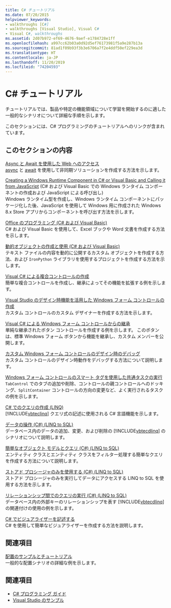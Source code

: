 ```yaml
---
title: C# チュートリアル
ms.date: 07/20/2015
helpviewer_keywords:
- walkthroughs [C#]
- walkthroughs [Visual Studio], Visual C#
- Visual C#, walkthroughs
ms.assetid: 2d07b972-ef69-4676-9aef-e1784728e1ff
ms.openlocfilehash: a997cc62b03a0d92d5ef76173981f5a9e287b13a
ms.sourcegitcommit: 81ad1f09b93f3b3e6706a7f2e4ddf50ef229ea3d
ms.translationtype: HT
ms.contentlocale: ja-JP
ms.lasthandoff: 11/20/2019
ms.locfileid: "74204593"
---
```

# <a name="c-walkthroughs"></a>C# チュートリアル
チュートリアルでは、製品や特定の機能領域について学習を開始するのに適した一般的なシナリオについて詳細な手順を示します。  
  
 このセクションには、C# プログラミングのチュートリアルへのリンクが含まれています。  
  
## <a name="in-this-section"></a>このセクションの内容  

 [Async と Await を使用した Web へのアクセス](./programming-guide/concepts/async/walkthrough-accessing-the-web-by-using-async-and-await.md)  
 [async](./language-reference/keywords/async.md) と [await](./language-reference/operators/await.md) を使用して非同期ソリューションを作成する方法を示します。  
  
 [Creating a Windows Runtime Component in C# or Visual Basic and Calling it from JavaScript](/windows/uwp/winrt-components/walkthrough-creating-a-simple-windows-runtime-component-and-calling-it-from-javascript) (C# および Visual Basic での Windows ランタイム コンポーネントの作成および JavaScript による呼び出し)  
 Windows ランタイム型を作成し、Windows ランタイム コンポーネントにパッケージ化した後、JavaScript を使用して Windows 用に作成された Windows 8.x Store アプリからコンポーネントを呼び出す方法を示します。  
  
 [Office のプログラミング (C# および Visual Basic)](./programming-guide/interop/walkthrough-office-programming.md)  
 C# および Visual Basic を使用して、Excel ブックや Word 文書を作成する方法を示します。  
  
 [動的オブジェクトの作成と使用 (C# および Visual Basic)](./programming-guide/types/walkthrough-creating-and-using-dynamic-objects.md)  
 テキスト ファイルの内容を動的に公開するカスタム オブジェクトを作成する方法、および `IronPython` ライブラリを使用するプロジェクトを作成する方法を示します。  
   
 [Visual C# による複合コントロールの作成](../framework/winforms/controls/walkthrough-authoring-a-composite-control-with-visual-csharp.md)  
 簡単な複合コントロールを作成し、継承によってその機能を拡張する例を示します。  
  
 [Visual Studio のデザイン時機能を活用した Windows フォーム コントロールの作成](../framework/winforms/controls/creating-a-wf-control-design-time-features.md)  
 カスタム コントロールのカスタム デザイナーを作成する方法を示します。  
  
 [Visual C# による Windows フォーム コントロールからの継承](../framework/winforms/controls/walkthrough-inheriting-from-a-windows-forms-control-with-visual-csharp.md)  
 単純な継承されたボタン コントロールを作成する例を示します。 このボタンは、標準 Windows フォーム ボタンから機能を継承し、カスタム メンバーを公開します。  
  
 [カスタム Windows フォーム コントロールのデザイン時のデバッグ](../framework/winforms/controls/walkthrough-debugging-custom-windows-forms-controls-at-design-time.md)  
 カスタム コントロールのデザイン時動作をデバッグする方法について説明します。

 [Windows フォーム コントロールのスマート タグを使用した共通タスクの実行](../framework/winforms/controls/performing-common-tasks-using-smart-tags-on-wf-controls.md)  
 `TabControl` でのタブの追加や削除、コントロールの親コントロールへのドッキング、`SplitContainer` コントロールの方向の変更など、よく実行されるタスクの例を示します。  
  
 [C# でのクエリの作成 (LINQ)](./programming-guide/concepts/linq/walkthrough-writing-queries-linq.md)  
 [!INCLUDE[vbteclinq](~/includes/vbteclinq-md.md)] クエリ式の記述に使用される C# 言語機能を示します。  
  
 [データの操作 (C#) (LINQ to SQL)](../framework/data/adonet/sql/linq/walkthrough-manipulating-data-csharp.md)  
 データベース内のデータの追加、変更、および削除の [!INCLUDE[vbtecdlinq](~/includes/vbtecdlinq-md.md)] のシナリオについて説明します。  
  
 [簡単なオブジェクト モデルとクエリ (C#) (LINQ to SQL)](../framework/data/adonet/sql/linq/walkthrough-simple-object-model-and-query-csharp.md)  
 エンティティ クラスとエンティティ クラスをフィルター処理する簡単なクエリを作成する方法について説明します。  
  
 [ストアド プロシージャのみを使用する (C#) (LINQ to SQL)](../framework/data/adonet/sql/linq/walkthrough-using-only-stored-procedures-csharp.md)  
 ストアド プロシージャのみを実行してデータにアクセスする LINQ to SQL を使用する方法を示します。  
  
 [リレーションシップ間でのクエリの実行 (C#) (LINQ to SQL)](../framework/data/adonet/sql/linq/walkthrough-querying-across-relationships-csharp.md)  
 データベース内の外部キーのリレーションシップを表す [!INCLUDE[vbtecdlinq](~/includes/vbtecdlinq-md.md)] の関連付けの使用の例を示します。  

 [C# でビジュアライザーを記述する](/visualstudio/debugger/walkthrough-writing-a-visualizer-in-csharp)  
 C# を使用して簡単なビジュアライザーを作成する方法を説明します。  
  
## <a name="related-sections"></a>関連項目  
 [配置のサンプルとチュートリアル](/visualstudio/deployment/clickonce-deployment-samples-and-walkthroughs)  
 一般的な配置シナリオの詳細な例を示します。  
  
## <a name="see-also"></a>関連項目

- [C# プログラミング ガイド](./programming-guide/index.md)
- [Visual Studio のサンプル](/visualstudio/ide/visual-studio-ide)
